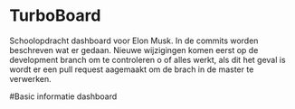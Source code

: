 # TurboBoard

Schoolopdracht dashboard voor Elon Musk.
In de commits worden beschreven wat er gedaan. Nieuwe wijzigingen komen eerst op de development branch om te controleren o
of alles werkt, als dit het geval is wordt er een pull request aagemaakt om de brach in de master te verwerken.

#Basic informatie dashboard
